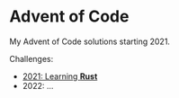 # Advent of Code
My Advent of Code solutions starting 2021.

Challenges:
- [2021: Learning **Rust**](2021)
- 2022: ...
